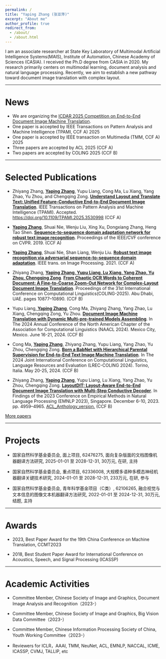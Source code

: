 ```yaml
---
permalink: /
title: "Yaping Zhang (张亚萍)"
excerpt: "About me"
author_profile: true
redirect_from: 
  - /about/
  - /about.html
---
```



I am an associate researcher at State Key Laboratory of Multimodal Artificial Intelligence Systems(MAIS),  Institute of Automation, Chinese Academy of Sciences (CASIA). I received the Ph.D degree from CASIA in 2020. My research primarily centers on multimodal learning, document analysis and natural language processing. Recently, we aim to establish a new pathway toward document image translation with complex layout.

---
# News
- We are organizing the [ICDAR 2025 Competition on End-to-End Document Image Machine Translation](https://cip-documentai.github.io/).
- One paper is accepted by IEEE Transactions on Pattern Analysis and Machine Intelligence (TPAMI, CCF A) 2025 
- One paper is accepted by IEEE transaction on Multimedia (TMM, CCF A) 2025 
- Three papers are accepted by ACL 2025 (CCF A) 
- Two papers are accepted by COLING 2025 (CCF B)


---
# Selected Publications

- Zhiyang Zhang, **<u>Yaping Zhang</u>**, Yupu Liang, Cong Ma, Lu Xiang, Yang Zhao, Yu Zhou, and Chengqing Zong. **<u>Understand Layout and Translate Text: Unified Feature-Conductive End-to-End Document Image Translation</u>**. IEEE Transactions on Pattern Analysis and Machine Intelligence (TPAMI). Accepted. https://doi.org/10.1109/TPAMI.2025.3530998  (CCF A)
-  **<u> Yaping Zhang</u>**, Shuai Nie, Wenju Liu, Xing Xu, Dongxiang Zhang, Heng Tao Shen. **<u>Sequence-to-sequence domain adaptation network for robust text image recognition</u>**. Proceedings of the IEEE/CVF conference on CVPR. 2019. (CCF A)
-   **<u> Yaping Zhang</u>**, Shuai Nie, Shan Liang, Wenju Liu. **<u>Robust text image recognition via adversarial sequence-to-sequence domain adaptation</u>**. IEEE trans. on Image Processing. 2021. (CCF A)
-   Zhiyang Zhang, **<u>Yaping Zhang, Yupu Liang, Lu Xiang, Yang Zhao, Yu Zhou, Chengqing Zong</u>**. **<u>From Chaotic OCR Words to Coherent Document: A Fine-to-Coarse Zoom-Out Network for Complex-Layout Document Image Translation</u>**. Proceedings of the 31st International Conference on Computational Linguistics(COLING-2025). Abu Dhabi, UAE. pages 10877–10890. (CCF B)
   
-  Yupu Liang,**<u> Yaping Zhang</u>**, Cong Ma, Zhiyang Zhang, Yang Zhao, Lu Xiang, Chengqing Zong, Yu Zhou. **<u>Document Image Machine Translation with Dynamic Multi-pre-trained Models Assembling</u>**. In The 2024 Annual Conference of the North American Chapter of the Association for Computational Linguistics (NAACL 2024). Mexico City, Mexico. June 16-21, 2024.  (CCF B)

- Cong Ma, **<u>Yaping Zhang</u>**, Zhiyang Zhang, Yupu Liang, Yang Zhao, Yu Zhou, Chengqing Zong. **<u>Born a BabNet with Hierarchical Parental Supervision for End-to-End Text Image Machine Translation</u>**. In The 2024 Joint International Conference on Computational Linguistics, Language Resources and Evaluation (LREC-COLING 2024). Torino, Italia. May 20-25, 2024. (CCF B)
  
-  Zhiyang Zhang, **<u>Yaping Zhang</u>**, Yupu Liang, Lu Xiang, Yang Zhao, Yu Zhou, Chengqing Zong. **<u>LayoutDIT: Layout-Aware End-to-End Document Image Translation with Multi-Step Conductive Decoder</u>**. In Findings of the 2023 Conference on Empirical Methods in Natural Language Processing (EMNLP 2023), Singapore. December 6-10, 2023. pp. 4959–4965. [ACL_Anthology_version.](https://aclanthology.org/2023.findings-emnlp.330/) (CCF B)

 [More papers](https://aprilyapingzhang.github.io/publications/)

---
# Projects

- 国家自然科学基金委员会, 面上项目, 62476275, 面向复杂版面的文档图像机器翻译方法研究, 2025-01-01 至 2028-12-31, 30万元, 在研, 主持

- 国家自然科学基金委员会, 重点项目, 62336008, 大规模多语种多模态神经机器翻译关键技术研究, 2024-01-01 至 2028-12-31, 233万元, 在研, 参与  

- 国家自然科学基金委员会, 青年科学基金项目（C类）, 62106265, 融合视觉与文本信息的图像文本机器翻译方法研究, 2022-01-01 至 2024-12-31, 30万元, 结题, 主持 


---
# Awards


- 2023, Best Paper Award for the 19th China Conference on Machine Translation, CCMT2023
<!-- 第十九届全国机器翻译大会最佳论文奖 -->

- 2018, Best Student Paper Award for International Conference on Acoustics, Speech, and Signal Processing (ICASSP) 
<!-- 2018 ICASSP 最佳学生论文奖 -->

---
# Academic Activities

- Committee Member, Chinese Society of Image and Graphics, Document Image Analysis and Recognition（2023-） 
<!-- 中国图象图形学学会文档图像分析与识别专委会委员 -->

- Committee Member, Chinese Society of Image and Graphics, Big Vision Data Committee（2023-） 
<!-- 中国图象图形学学会视觉大数据专委会委员 -->

- Committee Member, Chinese Information Processing Society of China, Youth Working Committee（2023-） 
<!-- 中国中文信息学会青年工作委员会 -->

- Reviewers for ICLR，AAAI, TMM, NeuNet, ACL, EMNLP, NACCAL, ICME, ICASSP, CVMJ, TALLIP, etc
